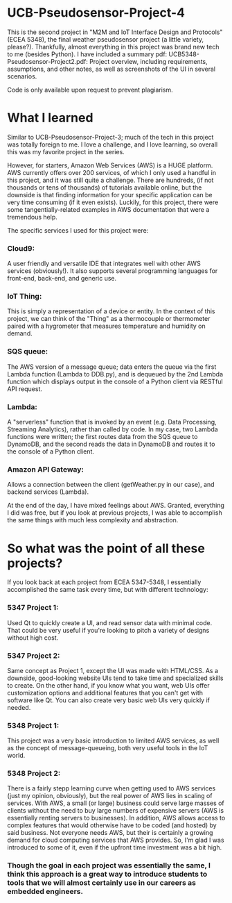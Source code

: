# UCB-Pseudosensor-Project-4
This is the second project in "M2M and IoT Interface Design and Protocols" (ECEA 5348), the final weather pseudosensor project (a little variety, please?). Thankfully, almost everything in this project was brand new tech to me (besides Python). I have included a summary pdf:
UCB5348-Pseudosensor-Project2.pdf: Project overview, including requirements, assumptions, and other notes, as well as screenshots of the UI in several scenarios.

Code is only available upon request to prevent plagiarism.

# What I learned
Similar to UCB-Pseudosensor-Project-3; much of the tech in this project was totally foreign to me. I love a challenge, and I love learning, so overall this was my favorite project in the series. 

However, for starters, Amazon Web Services (AWS) is a HUGE platform. AWS currently offers over 200 services, of which I only used a handful in this project, and it was still quite a challenge. There are hundreds, (if not thousands or tens of thousands) of tutorials available online, but the downside is that finding information for your specific application can be very time consuming (if it even exists). Luckily, for this project, there were some tangentially-related examples in AWS documentation that were a tremendous help.

The specific services I used for this project were:
### Cloud9:
A user friendly and versatile IDE that integrates well with other AWS services (obviously!). It also supports several programming languages for front-end, back-end, and generic use.
### IoT Thing:
This is simply a representation of a device or entity. In the context of this project, we can think of the "Thing" as a thermocouple or thermometer paired with a hygrometer that measures temperature and humidity on demand.
### SQS queue:
The AWS version of a message queue; data enters the queue via the first Lambda function (Lambda to DDB.py), and is dequeued by the 2nd Lambda function which displays output in the console of a Python client via RESTful API request.
### Lambda:
A "serverless" function that is invoked by an event (e.g. Data Processing, Streaming Analytics), rather than called by code. In my case, two Lambda functions were written; the first routes data from the SQS queue to DynamoDB, and the second reads the data in DynamoDB and routes it to the console of a Python client. 
### Amazon API Gateway:
Allows a connection between the client (getWeather.py in our case), and backend services (Lambda).

At the end of the day, I have mixed feelings about AWS. Granted, everything I did was free, but if you look at previous projects, I was able to accomplish the same things with much less complexity and abstraction. 

# So what was the point of all these projects?
If you look back at each project from ECEA 5347-5348, I essentially accomplished the same task every time, but with different technology:

### 5347 Project 1:
Used Qt to quickly create a UI, and read sensor data with minimal code. That could be very useful if you're looking to pitch a variety of designs without high cost.

### 5347 Project 2:
Same concept as Project 1, except the UI was made with HTML/CSS. As a downside, good-looking website UIs tend to take time and specialized skills to create. On the other hand, if you know what you want, web UIs offer customization options and additional features that you can't get with software like Qt. You can also create very basic web UIs very quickly if needed.

### 5348 Project 1:
This project was a very basic introduction to limited AWS services, as well as the concept of message-queueing, both very useful tools in the IoT world.

### 5348 Project 2:
There is a fairly stepp learning curve when getting used to AWS services (just my opinion, obviously), but the real power of AWS lies in scaling of services. With AWS, a small (or large) business could serve large masses of clients without the need to buy large numbers of expensive servers (AWS is essentially renting servers to businesses). In addition, AWS allows access to complex features that would otherwise have to be coded (and hosted) by said business. Not everyone needs AWS, but their is certainly a growing demand for cloud computing services that AWS provides. So, I'm glad I was introduced to some of it, even if the upfront time investment was a bit high. 

### Though the goal in each project was essentially the same, I think this approach is a great way to introduce students to tools that we will almost certainly use in our careers as embedded engineers.
